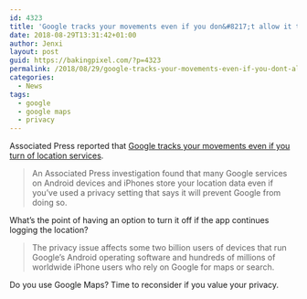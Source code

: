 ```yaml
---
id: 4323
title: 'Google tracks your movements even if you don&#8217;t allow it to'
date: 2018-08-29T13:31:42+01:00
author: Jenxi
layout: post
guid: https://bakingpixel.com/?p=4323
permalink: /2018/08/29/google-tracks-your-movements-even-if-you-dont-allow-it-to/
categories:
  - News
tags:
  - google
  - google maps
  - privacy
---
```

Associated Press reported that [Google tracks your movements even if you turn of location services](https://apnews.com/828aefab64d4411bac257a07c1af0ecb).

> An Associated Press investigation found that many Google services on Android devices and iPhones store your location data even if you’ve used a privacy setting that says it will prevent Google from doing so. 

What&#8217;s the point of having an option to turn it off if the app continues logging the location?

> The privacy issue affects some two billion users of devices that run Google’s Android operating software and hundreds of millions of worldwide iPhone users who rely on Google for maps or search. 

Do you use Google Maps? Time to reconsider if you value your privacy.